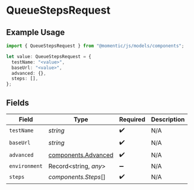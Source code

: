 # QueueStepsRequest

## Example Usage

```typescript
import { QueueStepsRequest } from "@momentic/js/models/components";

let value: QueueStepsRequest = {
  testName: "<value>",
  baseUrl: "<value>",
  advanced: {},
  steps: [],
};
```

## Fields

| Field                                                      | Type                                                       | Required                                                   | Description                                                |
| ---------------------------------------------------------- | ---------------------------------------------------------- | ---------------------------------------------------------- | ---------------------------------------------------------- |
| `testName`                                                 | *string*                                                   | :heavy_check_mark:                                         | N/A                                                        |
| `baseUrl`                                                  | *string*                                                   | :heavy_check_mark:                                         | N/A                                                        |
| `advanced`                                                 | [components.Advanced](../../models/components/advanced.md) | :heavy_check_mark:                                         | N/A                                                        |
| `environment`                                              | Record<string, *any*>                                      | :heavy_minus_sign:                                         | N/A                                                        |
| `steps`                                                    | *components.Steps*[]                                       | :heavy_check_mark:                                         | N/A                                                        |